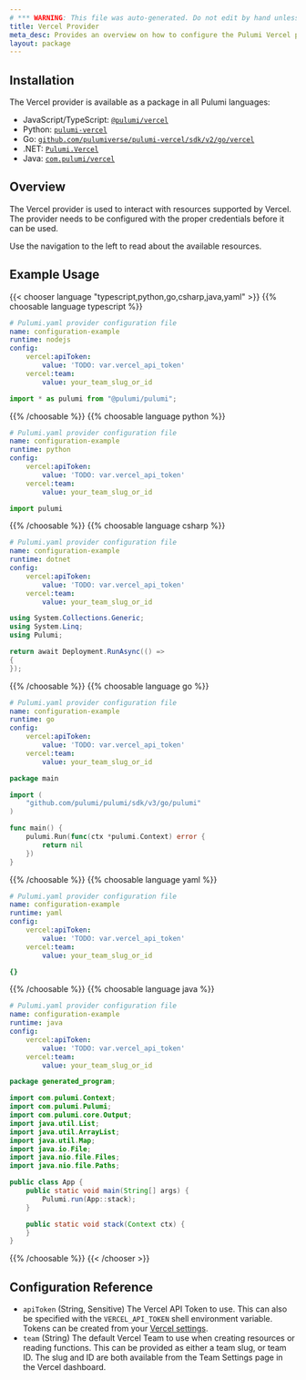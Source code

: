 ```yaml
---
# *** WARNING: This file was auto-generated. Do not edit by hand unless you're certain you know what you are doing! ***
title: Vercel Provider
meta_desc: Provides an overview on how to configure the Pulumi Vercel provider.
layout: package
---
```

## Installation

The Vercel provider is available as a package in all Pulumi languages:

* JavaScript/TypeScript: [`@pulumi/vercel`](https://www.npmjs.com/package/@pulumi/vercel)
* Python: [`pulumi-vercel`](https://pypi.org/project/pulumi-vercel/)
* Go: [`github.com/pulumiverse/pulumi-vercel/sdk/v2/go/vercel`](https://github.com/pulumi/pulumi-vercel)
* .NET: [`Pulumi.Vercel`](https://www.nuget.org/packages/Pulumi.Vercel)
* Java: [`com.pulumi/vercel`](https://central.sonatype.com/artifact/com.pulumi/vercel)
## Overview

The Vercel provider is used to interact with resources supported by Vercel.
The provider needs to be configured with the proper credentials before it can be used.

Use the navigation to the left to read about the available resources.
## Example Usage

{{< chooser language "typescript,python,go,csharp,java,yaml" >}}
{{% choosable language typescript %}}
```yaml
# Pulumi.yaml provider configuration file
name: configuration-example
runtime: nodejs
config:
    vercel:apiToken:
        value: 'TODO: var.vercel_api_token'
    vercel:team:
        value: your_team_slug_or_id

```
```typescript
import * as pulumi from "@pulumi/pulumi";

```
{{% /choosable %}}
{{% choosable language python %}}
```yaml
# Pulumi.yaml provider configuration file
name: configuration-example
runtime: python
config:
    vercel:apiToken:
        value: 'TODO: var.vercel_api_token'
    vercel:team:
        value: your_team_slug_or_id

```
```python
import pulumi

```
{{% /choosable %}}
{{% choosable language csharp %}}
```yaml
# Pulumi.yaml provider configuration file
name: configuration-example
runtime: dotnet
config:
    vercel:apiToken:
        value: 'TODO: var.vercel_api_token'
    vercel:team:
        value: your_team_slug_or_id

```
```csharp
using System.Collections.Generic;
using System.Linq;
using Pulumi;

return await Deployment.RunAsync(() =>
{
});

```
{{% /choosable %}}
{{% choosable language go %}}
```yaml
# Pulumi.yaml provider configuration file
name: configuration-example
runtime: go
config:
    vercel:apiToken:
        value: 'TODO: var.vercel_api_token'
    vercel:team:
        value: your_team_slug_or_id

```
```go
package main

import (
	"github.com/pulumi/pulumi/sdk/v3/go/pulumi"
)

func main() {
	pulumi.Run(func(ctx *pulumi.Context) error {
		return nil
	})
}
```
{{% /choosable %}}
{{% choosable language yaml %}}
```yaml
# Pulumi.yaml provider configuration file
name: configuration-example
runtime: yaml
config:
    vercel:apiToken:
        value: 'TODO: var.vercel_api_token'
    vercel:team:
        value: your_team_slug_or_id

```
```yaml
{}
```
{{% /choosable %}}
{{% choosable language java %}}
```yaml
# Pulumi.yaml provider configuration file
name: configuration-example
runtime: java
config:
    vercel:apiToken:
        value: 'TODO: var.vercel_api_token'
    vercel:team:
        value: your_team_slug_or_id

```
```java
package generated_program;

import com.pulumi.Context;
import com.pulumi.Pulumi;
import com.pulumi.core.Output;
import java.util.List;
import java.util.ArrayList;
import java.util.Map;
import java.io.File;
import java.nio.file.Files;
import java.nio.file.Paths;

public class App {
    public static void main(String[] args) {
        Pulumi.run(App::stack);
    }

    public static void stack(Context ctx) {
    }
}
```
{{% /choosable %}}
{{< /chooser >}}
## Configuration Reference

- `apiToken` (String, Sensitive) The Vercel API Token to use. This can also be specified with the `VERCEL_API_TOKEN` shell environment variable. Tokens can be created from your [Vercel settings](https://vercel.com/account/tokens).
- `team` (String) The default Vercel Team to use when creating resources or reading functions. This can be provided as either a team slug, or team ID. The slug and ID are both available from the Team Settings page in the Vercel dashboard.